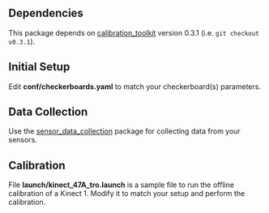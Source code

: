 ## Dependencies

This package depends on [calibration_toolkit](https://github.com/iaslab-unipd/calibration_toolkit) version 0.3.1 (i.e. `git checkout v0.3.1`).

## Initial Setup

Edit **conf/checkerboards.yaml** to match your checkerboard(s) parameters.

## Data Collection

Use the [sensor_data_collection](https://github.com/iaslab-unipd/sensor_data_collection) package for collecting data from your sensors.

## Calibration

File **launch/kinect_47A_tro.launch** is a sample file to run the offline calibration of a Kinect 1.
Modify it to match your setup and perform the calibration.

